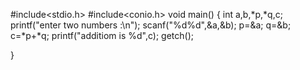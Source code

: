 #include<stdio.h>
#include<conio.h>
void main()
{
int a,b,*p,*q,c;
printf("enter two numbers :\n");
scanf("%d%d",&a,&b);
p=&a;
q=&b;
c=*p+*q;
printf("additiom is %d",c);
getch();

}
